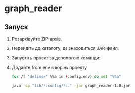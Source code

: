 # graph_reader

## Запуск

1.  Розархівуйте ZIP-архів.
2.  Перейдіть до каталогу, де знаходиться JAR-файл.
3.  Запустіть проєкт за допомогою команди:
4.  Додайте from.env в корінь проекту

    ```bash
    for /f "delims=" %%a in (config.env) do set "%%a"
    ```
    ```bash
    java -cp "lib/*:config/*:." -jar graph_reader-1.0.jar
    ```